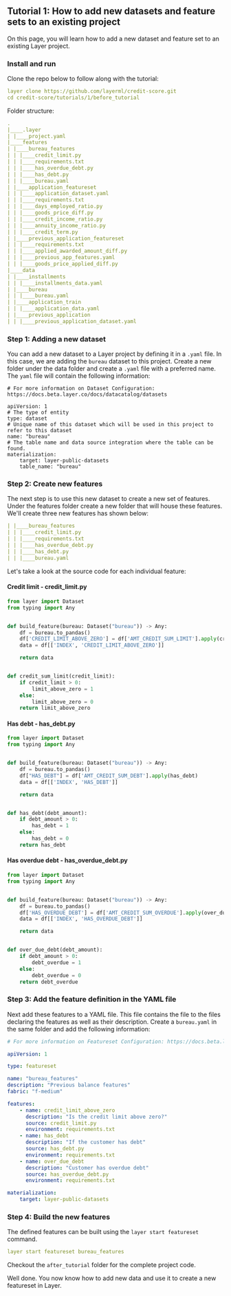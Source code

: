 ## Tutorial 1: How to add new datasets and feature sets to an existing project
On this page, you will learn how to add a new dataset and feature set to an existing Layer project. 

### Install and run
Clone the repo below to follow along with the tutorial:
```yaml
layer clone https://github.com/layerml/credit-score.git
cd credit-score/tutorials/1/before_tutorial
```
Folder structure:
````yaml
.
|____.layer
| |____project.yaml
|____features
| |____bureau_features
| | |____credit_limit.py
| | |____requirements.txt
| | |____has_overdue_debt.py
| | |____has_debt.py
| | |____bureau.yaml
| |____application_featureset
| | |____application_dataset.yaml
| | |____requirements.txt
| | |____days_employed_ratio.py
| | |____goods_price_diff.py
| | |____credit_income_ratio.py
| | |____annuity_income_ratio.py
| | |____credit_term.py
| |____previous_application_featureset
| | |____requirements.txt
| | |____applied_awarded_amount_diff.py
| | |____previous_app_features.yaml
| | |____goods_price_applied_diff.py
|____data
| |____installments
| | |____installments_data.yaml
| |____bureau
| | |____bureau.yaml
| |____application_train
| | |____application_data.yaml
| |____previous_application
| | |____previous_application_dataset.yaml

````
### Step 1: Adding a new dataset
You can add a new dataset to a Layer project by defining it in a `.yaml` file. In this case, we are adding the `bureau` 
dataset to this project. Create a new folder under the data folder and create a `.yaml` file with a preferred name. The
`yaml` file will contain the following information:

````
# For more information on Dataset Configuration: https://docs.beta.layer.co/docs/datacatalog/datasets

apiVersion: 1
# The type of entity
type: dataset
# Unique name of this dataset which will be used in this project to refer to this dataset
name: "bureau"
# The table name and data source integration where the table can be found. 
materialization:
    target: layer-public-datasets
    table_name: "bureau"

````
### Step 2: Create new features
The next step is to use this new dataset to create a new set of features. Under the features folder create a new folder
that will house these features. We'll create three new features has shown below: 
````yaml
| |____bureau_features
| | |____credit_limit.py
| | |____requirements.txt
| | |____has_overdue_debt.py
| | |____has_debt.py
| | |____bureau.yaml
````
Let's take a look at the source code for each individual feature:
#### Credit limit - credit_limit.py
```python
from layer import Dataset
from typing import Any


def build_feature(bureau: Dataset("bureau")) -> Any:
    df = bureau.to_pandas()
    df['CREDIT_LIMIT_ABOVE_ZERO'] = df['AMT_CREDIT_SUM_LIMIT'].apply(credit_sum_limit)
    data = df[['INDEX', 'CREDIT_LIMIT_ABOVE_ZERO']]

    return data


def credit_sum_limit(credit_limit):
    if credit_limit > 0:
        limit_above_zero = 1
    else:
        limit_above_zero = 0
    return limit_above_zero

```
#### Has debt - has_debt.py
```python
from layer import Dataset
from typing import Any


def build_feature(bureau: Dataset("bureau")) -> Any:
    df = bureau.to_pandas()
    df["HAS_DEBT"] = df['AMT_CREDIT_SUM_DEBT'].apply(has_debt)
    data = df[['INDEX', 'HAS_DEBT']]

    return data


def has_debt(debt_amount):
    if debt_amount > 0:
        has_debt = 1
    else:
        has_debt = 0
    return has_debt
```
#### Has overdue debt - has_overdue_debt.py
```python
from layer import Dataset
from typing import Any


def build_feature(bureau: Dataset("bureau")) -> Any:
    df = bureau.to_pandas()
    df['HAS_OVERDUE_DEBT'] = df['AMT_CREDIT_SUM_OVERDUE'].apply(over_due_debt)
    data = df[['INDEX', 'HAS_OVERDUE_DEBT']]

    return data


def over_due_debt(debt_amount):
    if debt_amount > 0:
        debt_overdue = 1
    else:
        debt_overdue = 0
    return debt_overdue
```
### Step 3: Add the feature definition in the YAML file
Next add these features to a YAML file. This file contains the file to the files declaring the features as well as their
description. Create a `bureau.yaml` in the same folder and add the following information: 
```yaml
# For more information on Featureset Configuration: https://docs.beta.layer.co/docs/datacatalog/featuresets

apiVersion: 1

type: featureset

name: "bureau_features"
description: "Previous balance features"
fabric: "f-medium"

features:
    - name: credit_limit_above_zero
      description: "Is the credit limit above zero?"
      source: credit_limit.py
      environment: requirements.txt
    - name: has_debt
      description: "If the customer has debt"
      source: has_debt.py
      environment: requirements.txt
    - name: over_due_debt
      description: "Customer has overdue debt"
      source: has_overdue_debt.py
      environment: requirements.txt

materialization:
    target: layer-public-datasets
```
### Step 4: Build the new features
The defined features can be built using the `layer start featureset` command. 
```yaml
layer start featureset bureau_features
```

Checkout the `after_tutorial` folder for the complete project code. 

Well done. You now know how to add new data and use it to create a new featureset in Layer. 